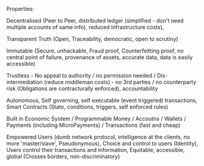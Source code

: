 Properties:  

Decentralised (Peer to Peer, distributed ledger (simplified - don't need multiple accounts of same info), reduced infrastructure costs), 

Transparent Truth (Open, Traceability, democratic, open to scrutiny)

Immutable (Secure, unhackable, Fraud proof, Counterfeitting proof, no central point of failure, provenance of assets, accurate data, data is easily accessible)

Trustless - No appeal to authority / no permission needed / Dis-intermediation (reduce middleman costs) - no 3rd parties / no counterparty risk (Obligations are contracturally enforced), accountability

Autonomous, Self governing, self executable (event triggered) transactions, Smart Contracts (State, conditions, triggers, self enforced rules)

Built in Economic System / Programmable Money / Accoutns / Wallets / Payments (including MicroPayments) / Transactions (fast and cheap)

Empowered Users (dumb network protocol, intelligence at the clients, no more 'master/slave', Pseudonymous), Choice and control to users (Identity), Users control their transactions and information, Equitable, accessible, global (Crosses borders, non-discriminatory)





